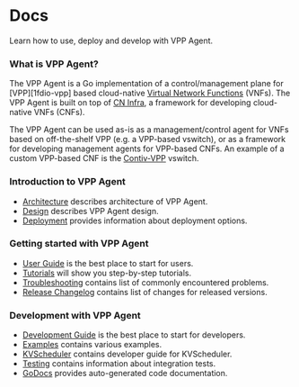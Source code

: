 # Docs

Learn how to use, deploy and develop with VPP Agent.

### What is VPP Agent?

The VPP Agent is a Go implementation of a control/management plane for [VPP][1fdio-vpp] based
cloud-native [Virtual Network Functions][vnf] (VNFs). The VPP Agent is built on top of 
[CN Infra][cn-infra], a framework for developing cloud-native VNFs (CNFs).

The VPP Agent can be used as-is as a management/control agent for VNFs  based on off-the-shelf
VPP (e.g. a VPP-based vswitch), or as a framework for developing management agents for VPP-based
CNFs. An example of a custom VPP-based CNF is the [Contiv-VPP][contivvpp] vswitch.

### Introduction to VPP Agent
- [Architecture](Architecture.md) describes architecture of VPP Agent.
- [Design](Design.md) describes VPP Agent design.
- [Deployment](Deployment.md) provides information about deployment options.
  
### Getting started with VPP Agent
- [User Guide](https://github.com/ligato/vpp-agent/wiki/user-guide) is the best place to start for users.
- [Tutorials](tutorials/README.md) will show you step-by-step tutorials.
- [Troubleshooting](https://github.com/ligato/vpp-agent/wiki/FAQ) contains list of commonly encountered problems.
- [Release Changelog](https://github.com/ligato/vpp-agent/blob/master/CHANGELOG.md) contains list of changes for released versions.

### Development with VPP Agent
- [Development Guide](https://github.com/ligato/vpp-agent/wiki/development-guide) is the best place to start for developers.
- [Examples](https://github.com/ligato/vpp-agent/blob/master/examples/README.md) contains various examples.
- [KVScheduler](kvscheduler/README.md) contains developer guide for KVScheduler.
- [Testing](https://github.com/ligato/vpp-agent/wiki/testing/Testing) contains information about integration tests.
- [GoDocs](https://godoc.org/github.com/ligato/vpp-agent) provides auto-generated code documentation.

[fdio-vpp]: https://fd.io/technology/#vpp
[vnf]: https://github.com/ligato/cn-infra/blob/master/docs/readmes/cn_virtual_function.md
[cn-infra]: https://github.com/ligato/cn-infra
[contivvpp]: https://github.com/contiv/vpp
